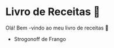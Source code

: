 # Livro de Receitas :cherries: #

Olá! Bem -vindo ao meu livro de receitas :notebook_with_decorative_cover:

- Strogonoff de Frango